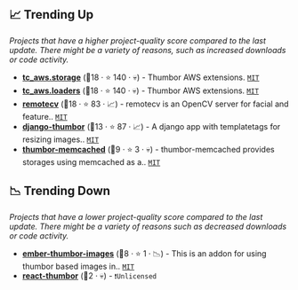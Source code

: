 ## 📈 Trending Up

_Projects that have a higher project-quality score compared to the last update. There might be a variety of reasons, such as increased downloads or code activity._

- <b><a href="https://github.com/thumbor-community/aws">tc_aws.storage</a></b> (🥇18 ·  ⭐ 140 · 💀) - Thumbor AWS extensions. <code><a href="http://bit.ly/34MBwT8">MIT</a></code>
- <b><a href="https://github.com/thumbor-community/aws">tc_aws.loaders</a></b> (🥇18 ·  ⭐ 140 · 💀) - Thumbor AWS extensions. <code><a href="http://bit.ly/34MBwT8">MIT</a></code>
- <b><a href="https://github.com/thumbor/remotecv">remotecv</a></b> (🥇18 ·  ⭐ 83 · 📈) - remotecv is an OpenCV server for facial and feature.. <code><a href="http://bit.ly/34MBwT8">MIT</a></code> <a href="https://www.python.org/downloads/"><code><img src="https://github.com/thumbor/awesome-thumbor/blob/main/python3.png?raw=true" style="display:inline;" width="13" height="13"></code></a> <a href="https://github.com/thumbor/thumbor/releases/tag/7.0.0"><code><img src="https://github.com/thumbor/awesome-thumbor/blob/main/thumbor.png?raw=true" style="display:inline;" width="13" height="13"></code></a>
- <b><a href="https://github.com/ricobl/django-thumbor">django-thumbor</a></b> (🥇13 ·  ⭐ 87 · 📈) - A django app with templatetags for resizing images.. <code><a href="http://bit.ly/34MBwT8">MIT</a></code> <a href="https://www.python.org/downloads/"><code><img src="https://github.com/thumbor/awesome-thumbor/blob/main/python3.png?raw=true" style="display:inline;" width="13" height="13"></code></a> <a href="https://github.com/thumbor/thumbor/releases/tag/7.0.0"><code><img src="https://github.com/thumbor/awesome-thumbor/blob/main/thumbor.png?raw=true" style="display:inline;" width="13" height="13"></code></a> <a href="https://www.djangoproject.com"><code><img src="https://www.djangoproject.com/favicon.ico" style="display:inline;" width="13" height="13"></code></a>
- <b><a href="https://github.com/thumbor-community/thumbor-memcached">thumbor-memcached</a></b> (🥉9 ·  ⭐ 3 · 💀) - thumbor-memcached provides storages using memcached as a.. <code><a href="http://bit.ly/34MBwT8">MIT</a></code>

## 📉 Trending Down

_Projects that have a lower project-quality score compared to the last update. There might be a variety of reasons such as decreased downloads or code activity._

- <b><a href="https://github.com/abhilashlr/ember-thumbor-images">ember-thumbor-images</a></b> (🥈8 ·  ⭐ 1 · 📉) - This is an addon for using thumbor based images in.. <code><a href="http://bit.ly/34MBwT8">MIT</a></code> <a href="https://nodejs.org/en/"><code><img src="https://nodejs.org/static/images/favicons/favicon-32x32.png" style="display:inline;" width="13" height="13"></code></a> <a href="https://github.com/thumbor/thumbor/releases/tag/7.0.0"><code><img src="https://github.com/thumbor/awesome-thumbor/blob/main/thumbor.png?raw=true" style="display:inline;" width="13" height="13"></code></a>
- <b><a href="https://github.com/clayrisser/react-thumbor">react-thumbor</a></b> (🥉2 · 💀) -  <code>❗Unlicensed</code> <a href="https://nodejs.org/en/"><code><img src="https://nodejs.org/static/images/favicons/favicon-32x32.png" style="display:inline;" width="13" height="13"></code></a> <code><img src="https://pt-br.reactjs.org/favicon.ico" style="display:inline;" width="13" height="13"></code> <a href="https://github.com/thumbor/thumbor/releases/tag/7.0.0"><code><img src="https://github.com/thumbor/awesome-thumbor/blob/main/thumbor.png?raw=true" style="display:inline;" width="13" height="13"></code></a>

